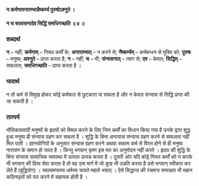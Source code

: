 #### न कर्मणामनारम्भान्नैष्कर्म्य पुरुषोऽश्नुते  ।
#### न च सन्न्यसनादेव सिद्धिं समधिगच्छति ॥ ४ ॥

### शब्दार्थ

**न** – नहीं; **कर्मणाम्** – नियत कर्मों के; **अनाराम्भात्** – न करने से; **नैष्कर्म्यम्** – कर्मबन्धन से मुक्ति को; **पुरुषः** – मनुष्य; **अश्नुते** – प्राप्त करता है; **न** – नहीं; **च** – भी; **संन्यसनात्** – त्याग  से; **एव** – केवल; **सिद्धिम्** – सफलता; **समधिगच्छति** – प्राप्त करता है  ।

### भावार्थ

न तो कर्म से विमुख होकर कोई कर्मफल से छुटकारा पा सकता है और न केवल संन्यास से सिद्धि प्राप्त की जा सकती है  ।

### तात्पर्य

भौतिकतावादी मनुष्यों के हृदयों को विमल करने के लिए जिन कर्मों का विधान किया गया है उनके द्वारा शुद्ध हुआ मनुष्य ही संन्यास ग्रहण कर सकता है । शुद्धि के बिना अनायास संन्यास ग्रहण करने से सफलता नहीं मिल पाती । ज्ञानयोगियों के अनुसार संन्यास ग्रहण करने अथवा सकाम कर्म से विरत होने से ही मनुष्य नारायण के समान हो जाता है । किन्तु भगवान् कृष्ण इस मत का अनुमोदन नहीं करते । हृदय की शुद्धि के बिना संन्यास सामाजिक व्यवस्था में उत्पात उत्पन्न करता है । दूसरी ओर यदि कोई नियत कर्मों को न करके भी भगवान् की दिव्य सेवा करता है तो वह उस मार्ग में जो कुछ भी उन्नति करता है उसे भगवान् स्वीकार कर लेते हैं (बुद्धियोग) । स्वल्यमप्यस्य धर्मस्य त्रायते महतो भयात् । ऐसे सिद्धान्त की रंचमात्र सम्पन्नता भी महान कठिनाइयों को पार करने में सहायक होती है ।